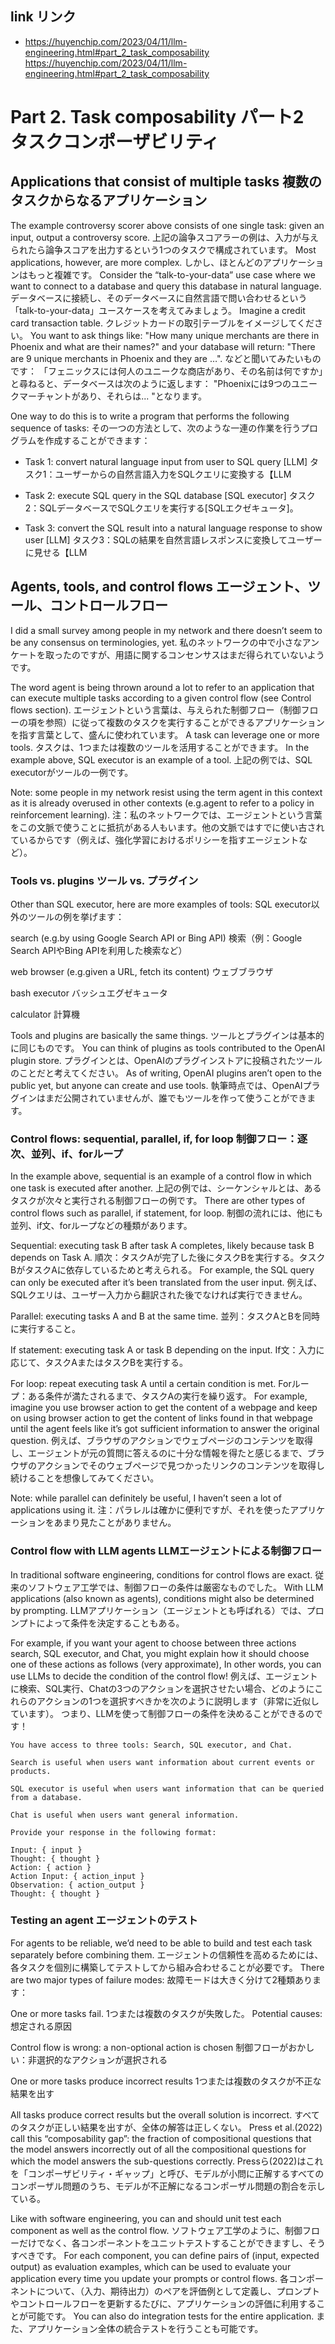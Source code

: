## link リンク

- https://huyenchip.com/2023/04/11/llm-engineering.html#part_2_task_composability https://huyenchip.com/2023/04/11/llm-engineering.html#part_2_task_composability

# Part 2. Task composability パート2 タスクコンポーザビリティ

## Applications that consist of multiple tasks 複数のタスクからなるアプリケーション

The example controversy scorer above consists of one single task: given an input, output a controversy score.
上記の論争スコアラーの例は、入力が与えられたら論争スコアを出力するという1つのタスクで構成されています。
Most applications, however, are more complex.
しかし、ほとんどのアプリケーションはもっと複雑です。
Consider the “talk-to-your-data” use case where we want to connect to a database and query this database in natural language.
データベースに接続し、そのデータベースに自然言語で問い合わせるという「talk-to-your-data」ユースケースを考えてみましょう。
Imagine a credit card transaction table.
クレジットカードの取引テーブルをイメージしてください。
You want to ask things like: "How many unique merchants are there in Phoenix and what are their names?" and your database will return: "There are 9 unique merchants in Phoenix and they are …".
などと聞いてみたいものです： 「フェニックスには何人のユニークな商店があり、その名前は何ですか」と尋ねると、データベースは次のように返します： "Phoenixには9つのユニークマーチャントがあり、それらは... "となります。

One way to do this is to write a program that performs the following sequence of tasks:
その一つの方法として、次のような一連の作業を行うプログラムを作成することができます：

- Task 1: convert natural language input from user to SQL query [LLM] タスク1：ユーザーからの自然言語入力をSQLクエリに変換する【LLM

- Task 2: execute SQL query in the SQL database [SQL executor] タスク2：SQLデータベースでSQLクエリを実行する[SQLエクゼキュータ]。

- Task 3: convert the SQL result into a natural language response to show user [LLM] タスク3：SQLの結果を自然言語レスポンスに変換してユーザーに見せる【LLM

## Agents, tools, and control flows エージェント、ツール、コントロールフロー

I did a small survey among people in my network and there doesn’t seem to be any consensus on terminologies, yet.
私のネットワークの中で小さなアンケートを取ったのですが、用語に関するコンセンサスはまだ得られていないようです。

The word agent is being thrown around a lot to refer to an application that can execute multiple tasks according to a given control flow (see Control flows section).
エージェントという言葉は、与えられた制御フロー（制御フローの項を参照）に従って複数のタスクを実行することができるアプリケーションを指す言葉として、盛んに使われています。
A task can leverage one or more tools.
タスクは、1つまたは複数のツールを活用することができます。
In the example above, SQL executor is an example of a tool.
上記の例では、SQL executorがツールの一例です。

Note: some people in my network resist using the term agent in this context as it is already overused in other contexts (e.g.agent to refer to a policy in reinforcement learning).
注：私のネットワークでは、エージェントという言葉をこの文脈で使うことに抵抗がある人もいます。他の文脈ではすでに使い古されているからです（例えば、強化学習におけるポリシーを指すエージェントなど）。

### Tools vs. plugins ツール vs. プラグイン

Other than SQL executor, here are more examples of tools:
SQL executor以外のツールの例を挙げます：

search (e.g.by using Google Search API or Bing API)
検索（例：Google Search APIやBing APIを利用した検索など）

web browser (e.g.given a URL, fetch its content)
ウェブブラウザ

bash executor
バッシュエグゼキュータ

calculator
計算機

Tools and plugins are basically the same things.
ツールとプラグインは基本的に同じものです。
You can think of plugins as tools contributed to the OpenAI plugin store.
プラグインとは、OpenAIのプラグインストアに投稿されたツールのことだと考えてください。
As of writing, OpenAI plugins aren’t open to the public yet, but anyone can create and use tools.
執筆時点では、OpenAIプラグインはまだ公開されていませんが、誰でもツールを作って使うことができます。

### Control flows: sequential, parallel, if, for loop 制御フロー：逐次、並列、if、forループ

In the example above, sequential is an example of a control flow in which one task is executed after another.
上記の例では、シーケンシャルとは、あるタスクが次々と実行される制御フローの例です。
There are other types of control flows such as parallel, if statement, for loop.
制御の流れには、他にも並列、if文、forループなどの種類があります。

Sequential: executing task B after task A completes, likely because task B depends on Task A.
順次：タスクAが完了した後にタスクBを実行する。タスクBがタスクAに依存しているためと考えられる。
For example, the SQL query can only be executed after it’s been translated from the user input.
例えば、SQLクエリは、ユーザー入力から翻訳された後でなければ実行できません。

Parallel: executing tasks A and B at the same time.
並列：タスクAとBを同時に実行すること。

If statement: executing task A or task B depending on the input.
If文：入力に応じて、タスクAまたはタスクBを実行する。

For loop: repeat executing task A until a certain condition is met.
Forループ：ある条件が満たされるまで、タスクAの実行を繰り返す。
For example, imagine you use browser action to get the content of a webpage and keep on using browser action to get the content of links found in that webpage until the agent feels like it’s got sufficient information to answer the original question.
例えば、ブラウザのアクションでウェブページのコンテンツを取得し、エージェントが元の質問に答えるのに十分な情報を得たと感じるまで、ブラウザのアクションでそのウェブページで見つかったリンクのコンテンツを取得し続けることを想像してみてください。

Note: while parallel can definitely be useful, I haven’t seen a lot of applications using it.
注：パラレルは確かに便利ですが、それを使ったアプリケーションをあまり見たことがありません。

### Control flow with LLM agents LLMエージェントによる制御フロー

In traditional software engineering, conditions for control flows are exact.
従来のソフトウェア工学では、制御フローの条件は厳密なものでした。
With LLM applications (also known as agents), conditions might also be determined by prompting.
LLMアプリケーション（エージェントとも呼ばれる）では、プロンプトによって条件を決定することもある。

For example, if you want your agent to choose between three actions search, SQL executor, and Chat, you might explain how it should choose one of these actions as follows (very approximate), In other words, you can use LLMs to decide the condition of the control flow!
例えば、エージェントに検索、SQL実行、Chatの3つのアクションを選択させたい場合、どのようにこれらのアクションの1つを選択すべきかを次のように説明します（非常に近似しています）。 つまり、LLMを使って制御フローの条件を決めることができるのです！

```
You have access to three tools: Search, SQL executor, and Chat.

Search is useful when users want information about current events or products.

SQL executor is useful when users want information that can be queried from a database.

Chat is useful when users want general information.

Provide your response in the following format:

Input: { input }
Thought: { thought }
Action: { action }
Action Input: { action_input }
Observation: { action_output }
Thought: { thought }
```

### Testing an agent エージェントのテスト

For agents to be reliable, we’d need to be able to build and test each task separately before combining them.
エージェントの信頼性を高めるためには、各タスクを個別に構築してテストしてから組み合わせることが必要です。
There are two major types of failure modes:
故障モードは大きく分けて2種類あります：

One or more tasks fail.
1つまたは複数のタスクが失敗した。
Potential causes:
想定される原因

Control flow is wrong: a non-optional action is chosen
制御フローがおかしい：非選択的なアクションが選択される

One or more tasks produce incorrect results
1つまたは複数のタスクが不正な結果を出す

All tasks produce correct results but the overall solution is incorrect.
すべてのタスクが正しい結果を出すが、全体の解答は正しくない。
Press et al.(2022) call this “composability gap”: the fraction of compositional questions that the model answers incorrectly out of all the compositional questions for which the model answers the sub-questions correctly.
Pressら(2022)はこれを「コンポーザビリティ・ギャップ」と呼び、モデルが小問に正解するすべてのコンポーザル問題のうち、モデルが不正解になるコンポーザル問題の割合を示している。

Like with software engineering, you can and should unit test each component as well as the control flow.
ソフトウェア工学のように、制御フローだけでなく、各コンポーネントをユニットテストすることができますし、そうすべきです。
For each component, you can define pairs of (input, expected output) as evaluation examples, which can be used to evaluate your application every time you update your prompts or control flows.
各コンポーネントについて、（入力、期待出力）のペアを評価例として定義し、プロンプトやコントロールフローを更新するたびに、アプリケーションの評価に利用することが可能です。
You can also do integration tests for the entire application.
また、アプリケーション全体の統合テストを行うことも可能です。